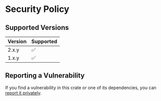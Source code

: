 # Security Policy

## Supported Versions

| Version | Supported |
|---------|-----------|
| 2.x.y   | ✅        |
| 1.x.y   | ✅        |

## Reporting a Vulnerability

If you find a vulnerability in this crate or one of its dependencies, you can [report it privately](https://github.com/clechasseur/mini_exercism/security/advisories/new).
